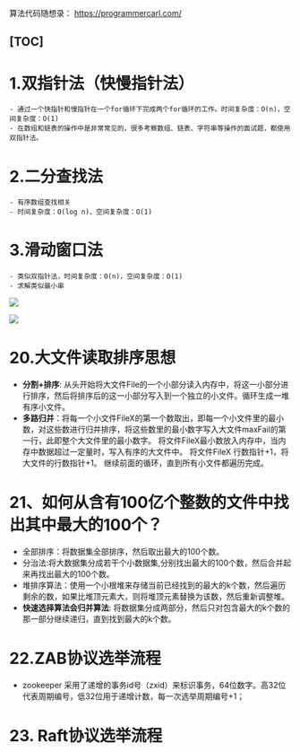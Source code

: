 
算法代码随想录： https://programmercarl.com/

[TOC]
----


# 1.双指针法（快慢指针法）
	- 通过一个快指针和慢指针在一个for循环下完成两个for循环的工作。时间复杂度：O(n)，空间复杂度：O(1)
	- 在数组和链表的操作中是非常常见的，很多考察数组、链表、字符串等操作的面试题，都使用双指针法。

# 2.二分查找法
	- 有序数组查找相关
	- 时间复杂度：O(log n)、空间复杂度：O(1)


# 3.滑动窗口法
	- 类似双指针法，时间复杂度：O(n)，空间复杂度：O(1)
	- 求解类似最小串
![](https://img2024.cnblogs.com/blog/1694759/202405/1694759-20240527160955779-308986157.gif)

![](https://img2024.cnblogs.com/blog/1694759/202405/1694759-20240527163347403-940164935.gif)




# 20.大文件读取排序思想
- **分割+排序**: 从头开始将大文件File的一个小部分读入内存中，将这一小部分进行排序，然后将排序后的这一小部分写入到一个独立的小文件。循环生成一堆有序小文件。
- **多路归并**：将每一个小文件FileX的第一个数取出，即每一个小文件里的最小数，对这些数进行归并排序，将这些数里的最小数字写入大文件maxFail的第一行，此即整个大文件里的最小数字。
       将文件FileX最小数放入内存中，当内存中数据超过一定量时，写入有序的大文件中。
       将文件FileX 行数指针+1，将大文件的行数指针+1。 继续前面的循环，直到所有小文件都遍历完成。


# 21、如何从含有100亿个整数的文件中找出其中最大的100个？

- 全部排序：将数据集全部排序，然后取出最大的100个数。
- 分治法:将大数据集分成若干个小数据集,分别找出最大的100个数，然后合并起来再找出最大的100个数。
- 堆排序算法：使用一个小根堆来存储当前已经找到的最大的k个数，然后遍历剩余的数，如果比堆顶元素大，则将堆顶元素替换为该数，然后重新调整堆。
- **快速选择算法会归并算法**: 将数据集分成两部分，然后只对包含最大的k个数的那一部分继续递归，直到找到最大的k个数。


# 22.ZAB协议选举流程

- zookeeper 采用了递增的事务id号（zxid）来标识事务，64位数字。高32位代表周期编号，低32位用于递增计数，每一次选举周期编号+1；




# 23. Raft协议选举流程
















